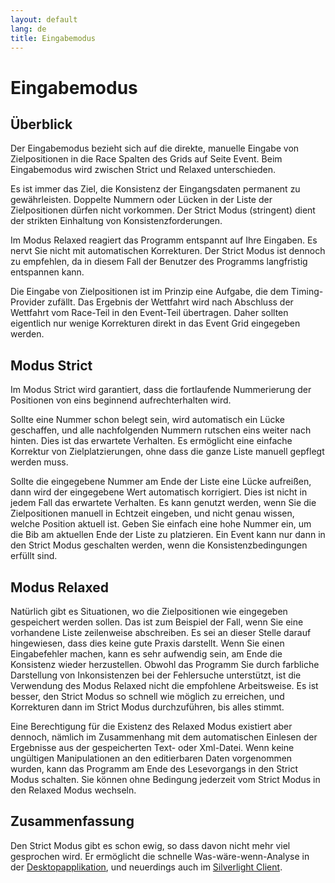 ```yaml
---
layout: default
lang: de
title: Eingabemodus
---
```


# Eingabemodus

## Überblick

Der Eingabemodus bezieht sich auf die direkte, manuelle Eingabe von Zielpositionen 
in die Race Spalten des Grids auf Seite Event. 
Beim Eingabemodus wird zwischen Strict und Relaxed unterschieden.

Es ist immer das Ziel, die Konsistenz der Eingangsdaten permanent zu gewährleisten. 
Doppelte Nummern oder Lücken in der Liste der Zielpositionen dürfen nicht vorkommen. 
Der Strict Modus (stringent) dient der strikten Einhaltung von Konsistenzforderungen.

Im Modus Relaxed reagiert das Programm entspannt auf Ihre Eingaben. 
Es nervt Sie nicht mit automatischen Korrekturen. 
Der Strict Modus ist dennoch zu empfehlen, 
da in diesem Fall der Benutzer des Programms langfristig entspannen kann.

Die Eingabe von Zielpositionen ist im Prinzip eine Aufgabe, 
die dem Timing-Provider zufällt. 
Das Ergebnis der Wettfahrt wird nach Abschluss der Wettfahrt vom Race-Teil in den Event-Teil übertragen. 
Daher sollten eigentlich nur wenige Korrekturen direkt in das Event Grid eingegeben werden.

## Modus Strict

Im Modus Strict wird garantiert, dass die fortlaufende Nummerierung der Positionen 
von eins beginnend aufrechterhalten wird.

Sollte eine Nummer schon belegt sein, wird automatisch ein Lücke geschaffen, 
und alle nachfolgenden Nummern rutschen eins weiter nach hinten. 
Dies ist das erwartete Verhalten. 
Es ermöglicht eine einfache Korrektur von Zielplatzierungen, 
ohne dass die ganze Liste manuell gepflegt werden muss.

Sollte die eingegebene Nummer am Ende der Liste eine Lücke aufreißen, 
dann wird der eingegebene Wert automatisch korrigiert. 
Dies ist nicht in jedem Fall das erwartete Verhalten. 
Es kann genutzt werden, wenn Sie die Zielpositionen manuell in Echtzeit eingeben, 
und nicht genau wissen, welche Position aktuell ist. 
Geben Sie einfach eine hohe Nummer ein, um die Bib am aktuellen Ende der Liste zu platzieren.
Ein Event kann nur dann in den Strict Modus geschalten werden, 
wenn die Konsistenzbedingungen erfüllt sind.

## Modus Relaxed

Natürlich gibt es Situationen, wo die Zielpositionen wie eingegeben gespeichert werden sollen. 
Das ist zum Beispiel der Fall, wenn Sie eine vorhandene Liste zeilenweise abschreiben. 
Es sei an dieser Stelle darauf hingewiesen, 
dass dies keine gute Praxis darstellt. 
Wenn Sie einen Eingabefehler machen, 
kann es sehr aufwendig sein, 
am Ende die Konsistenz wieder herzustellen. 
Obwohl das Programm Sie durch farbliche Darstellung von Inkonsistenzen bei der Fehlersuche unterstützt, 
ist die Verwendung des Modus Relaxed nicht die empfohlene Arbeitsweise. 
Es ist besser, den Strict Modus so schnell wie möglich zu erreichen, 
und Korrekturen dann im Strict Modus durchzuführen, bis alles stimmt.

Eine Berechtigung für die Existenz des Relaxed Modus existiert aber dennoch, 
nämlich im Zusammenhang mit dem automatischen Einlesen der Ergebnisse aus der gespeicherten Text- oder Xml-Datei. 
Wenn keine ungültigen Manipulationen an den editierbaren Daten vorgenommen wurden, 
kann das Programm am Ende des Lesevorgangs in den Strict Modus schalten.
Sie können ohne Bedingung jederzeit vom Strict Modus in den Relaxed Modus wechseln.

## Zusammenfassung

Den Strict Modus gibt es schon ewig, so dass davon nicht mehr viel gesprochen wird.
Er ermöglicht die schnelle Was-wäre-wenn-Analyse in der [Desktopapplikation](../applications/FR93.html),
und neuerdings auch im [Silverlight Client](../silverlight/FRIA05.html).
